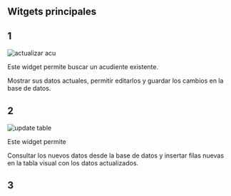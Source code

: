 ## Witgets principales


## 1
![actualizar acu ](https://github.com/user-attachments/assets/0a3bb3a9-386b-4107-bbe0-553b20f58a12)

Este widget permite buscar un acudiente existente.

Mostrar sus datos actuales, permitir editarlos y guardar los cambios en la base de datos.




## 2

![update table](https://github.com/user-attachments/assets/dc3c46bc-b1e0-4209-961a-ae6124621883)

Este widget permite

Consultar los nuevos datos desde la base de datos y insertar filas nuevas en la tabla visual con los datos actualizados.



## 3




